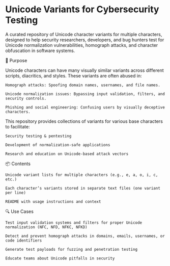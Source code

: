 # **Unicode Variants for Cybersecurity Testing**

A curated repository of Unicode character variants for multiple characters, designed to help security researchers, developers, and bug hunters test for Unicode normalization vulnerabilities, homograph attacks, and character obfuscation in software systems.

🚀 Purpose

Unicode characters can have many visually similar variants across different scripts, diacritics, and styles. These variants are often abused in:

    Homograph attacks: Spoofing domain names, usernames, and file names.

    Unicode normalization issues: Bypassing input validation, filters, and security controls.

    Phishing and social engineering: Confusing users by visually deceptive characters.

This repository provides collections of variants for various base characters to facilitate:

    Security testing & pentesting

    Development of normalization-safe applications

    Research and education on Unicode-based attack vectors

📦 Contents

    Unicode variant lists for multiple characters (e.g., e, a, o, i, c, etc.)

    Each character’s variants stored in separate text files (one variant per line)

    README with usage instructions and context

🔍 Use Cases

    Test input validation systems and filters for proper Unicode normalization (NFC, NFD, NFKC, NFKD)

    Detect and prevent homograph attacks in domains, emails, usernames, or code identifiers

    Generate test payloads for fuzzing and penetration testing

    Educate teams about Unicode pitfalls in security

